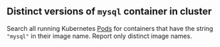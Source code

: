 ## Distinct versions of `mysql` container in cluster

Search all running Kubernetes [Pods][pod] for containers that have the string
`"mysql"` in their image name. Report only distinct image names.

[pod]: https://kubernetes.io/docs/concepts/workloads/pods/pod/
